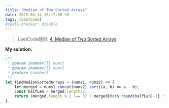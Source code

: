 ```yaml
---
title: "Median of Two Sorted Arrays"
date: 2025-04-14 15:17:00 +8
tags: [LeetCode]
#spell-checker: disable
---
```


> LeetCode題目: [4. Median of Two Sorted Arrays](https://leetcode.com/problems/median-of-two-sorted-arrays/description/)

**My solution:**
```js
/**
 * @param {number[]} nums1
 * @param {number[]} nums2
 * @return {number}
 */
let findMedianSortedArrays = (nums1, nums2) => {
    let merged = nums1.concat(nums2).sort((a, b) => a - b);
    const halfLen = merged.length/2;
    return (merged.length % 2 !== 0) ? merged[Math.round(halfLen)-1] : (merged[halfLen-1] + merged[halfLen])/2;
}
```
